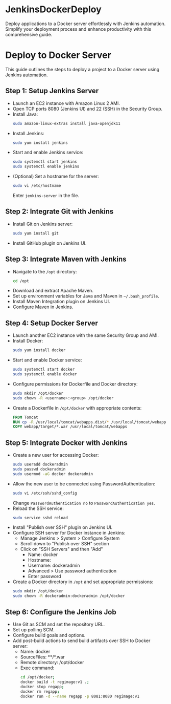 # JenkinsDockerDeploy
Deploy applications to a Docker server effortlessly with Jenkins automation. Simplify your deployment process and enhance productivity with this comprehensive guide.

# Deploy to Docker Server

This guide outlines the steps to deploy a project to a Docker server using Jenkins automation.

## Step 1: Setup Jenkins Server

- Launch an EC2 instance with Amazon Linux 2 AMI.
- Open TCP ports 8080 (Jenkins UI) and 22 (SSH) in the Security Group.
- Install Java:
  ```bash
  sudo amazon-linux-extras install java-openjdk11
  ```
- Install Jenkins:
  ```bash
  sudo yum install jenkins
  ```
- Start and enable Jenkins service:
  ```bash
  sudo systemctl start jenkins
  sudo systemctl enable jenkins
  ```
- (Optional) Set a hostname for the server:
  ```bash
  sudo vi /etc/hostname
  ```
  Enter `jenkins-server` in the file.

## Step 2: Integrate Git with Jenkins

- Install Git on Jenkins server:
  ```bash
  sudo yum install git
  ```
- Install GitHub plugin on Jenkins UI.

## Step 3: Integrate Maven with Jenkins

- Navigate to the `/opt` directory:
  ```bash
  cd /opt
  ```
- Download and extract Apache Maven.
- Set up environment variables for Java and Maven in `~/.bash_profile`.
- Install Maven Integration plugin on Jenkins UI.
- Configure Maven in Jenkins.

## Step 4: Setup Docker Server

- Launch another EC2 instance with the same Security Group and AMI.
- Install Docker:
  ```bash
  sudo yum install docker
  ```
- Start and enable Docker service:
  ```bash
  sudo systemctl start docker
  sudo systemctl enable docker
  ```
- Configure permissions for Dockerfile and Docker directory:
  ```bash
  sudo mkdir /opt/docker
  sudo chown -R <username>:<group> /opt/docker
  ```
- Create a Dockerfile in `/opt/docker` with appropriate contents:
  ```Dockerfile
  FROM Tomcat
  RUN cp -R /usr/local/tomcat/webapps.dist/* /usr/local/tomcat/webapps
  COPY webapp/target/*.war /usr/local/tomcat/webapps
  ```


## Step 5: Integrate Docker with Jenkins

- Create a new user for accessing Docker:
  ```bash
  sudo useradd dockeradmin
  sudo passwd dockeradmin
  sudo usermod -aG docker dockeradmin
  ```
- Allow the new user to be connected using PasswordAuthentication:
  ```bash
  sudo vi /etc/ssh/sshd_config
  ```
  Change `PasswordAuthentication no` to `PasswordAuthentication yes`.
- Reload the SSH service:
  ```bash
  sudo service sshd reload
  ```
- Install "Publish over SSH" plugin on Jenkins UI.
- Configure SSH server for Docker instance in Jenkins:
  - Manage Jenkins > System > Configure System
  - Scroll down to "Publish over SSH" section
  - Click on "SSH Servers" and then "Add"
    - Name: docker
    - Hostname: <docker-instance-ip>
    - Username: dockeradmin
    - Advanced > Use password authentication
    - Enter password
- Create a Docker directory in `/opt` and set appropriate permissions:
  ```bash
  sudo mkdir /opt/docker
  sudo chown -R dockeradmin:dockeradmin /opt/docker
  ```

## Step 6: Configure the Jenkins Job

- Use Git as SCM and set the repository URL.
- Set up polling SCM.
- Configure build goals and options.
- Add post-build actions to send build artifacts over SSH to Docker server:
  - Name: docker
  - SourceFiles: **/*.war
  - Remote directory: /opt/docker
  - Exec command:
    ```bash
    cd /opt/docker;
    docker build -t regimage:v1 .;
    docker stop regapp;  
    docker rm regapp;
    docker run -d --name regapp -p 8081:8080 regimage:v1
    ```
